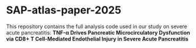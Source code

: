 # SAP-atlas-paper-2025
This repository contains the full analysis code used in our study on severe acute pancreatitis: 
**TNF-α Drives Pancreatic Microcirculatory Dysfunction via CD8+ T Cell-Mediated Endothelial Injury in Severe Acute Pancreatitis**
